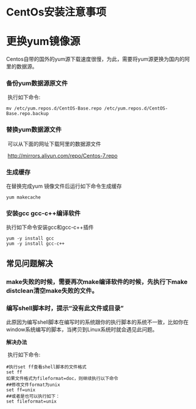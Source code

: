# CentOs安装注意事项

# 更换yum镜像源

​	Centos自带的国外的yum源下载速度很慢，为此，需要将yum源更换为国内的阿里的数据源。

### 备份yum数据源原文件

​	执行如下命令:

```linux
mv /etc/yum.repos.d/CentOS-Base.repo /etc/yum.repos.d/CentOS-Base.repo.backup
```

### 替换yum数据源文件

​	可以从下面的网址下载阿里的数据源文件

​   http://mirrors.aliyun.com/repo/Centos-7.repo

### 生成缓存

   在替换完成yum 镜像文件后运行如下命令生成缓存

```linux
yum makecache
```

### 安装gcc gcc-c++编译软件

执行如下命令安装gcc和gcc-c++插件

```linux
yum -y install gcc  
yum -y install gcc-c++
```



## 常见问题解决

### make失败的时候，需要再次make编译软件的时候，先执行下make distclean清空make失败的文件。

### 编写shell脚本时，提示“没有此文件或目录”

​	此原因为编写shell脚本在编写时的系统跟你的执行脚本的系统不一致，比如你在window系统编写的脚本，当拷贝到Linux系统时就会遇见此问题。

**解决办法**

​	执行如下命令:

```linux
#执行set ff查看shell脚本的文件格式
set ff
如果文件格式为fileformat=doc，则继续执行以下命令
##修改文件format为unix
set ff=unix
##或者是也可以执行如下：
set fileformat=unix
```

